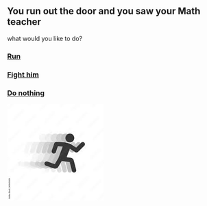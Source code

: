 ## You run out the door and you saw your Math teacher

what would you like to do?
### [Run](../run/run.md)
### [Fight him](../ending2/ending2.md)
### [Do nothing](../ending3/ending3.md)

![Alt text](image.png)



